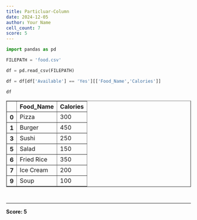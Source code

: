 ```yaml
---
title: Particluar-Column
date: 2024-12-05
author: Your Name
cell_count: 7
score: 5
---
```


```python
import pandas as pd
```


```python
FILEPATH = 'food.csv'
```


```python
df = pd.read_csv(FILEPATH)
```


```python
df = df[df['Available'] == 'Yes'][['Food_Name','Calories']]
```


```python
df
```




<div>
<style scoped>
    .dataframe tbody tr th:only-of-type {
        vertical-align: middle;
    }

    .dataframe tbody tr th {
        vertical-align: top;
    }

    .dataframe thead th {
        text-align: right;
    }
</style>
<table border="1" class="dataframe">
  <thead>
    <tr style="text-align: right;">
      <th></th>
      <th>Food_Name</th>
      <th>Calories</th>
    </tr>
  </thead>
  <tbody>
    <tr>
      <th>0</th>
      <td>Pizza</td>
      <td>300</td>
    </tr>
    <tr>
      <th>1</th>
      <td>Burger</td>
      <td>450</td>
    </tr>
    <tr>
      <th>3</th>
      <td>Sushi</td>
      <td>250</td>
    </tr>
    <tr>
      <th>5</th>
      <td>Salad</td>
      <td>150</td>
    </tr>
    <tr>
      <th>6</th>
      <td>Fried Rice</td>
      <td>350</td>
    </tr>
    <tr>
      <th>7</th>
      <td>Ice Cream</td>
      <td>200</td>
    </tr>
    <tr>
      <th>9</th>
      <td>Soup</td>
      <td>100</td>
    </tr>
  </tbody>
</table>
</div>




```python

```


```python

```


---
**Score: 5**
